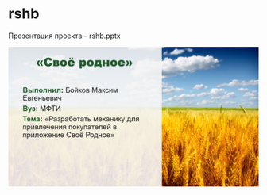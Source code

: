 # rshb
Презентация проекта - rshb.pptx

![intro](https://github.com/maxxxims/rshb/blob/main/intro.png)

